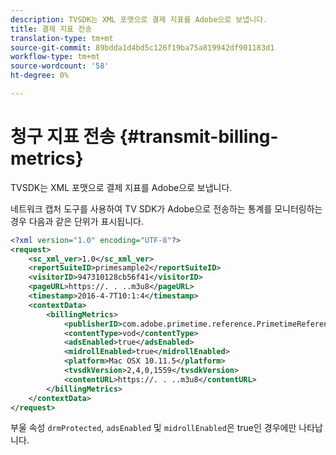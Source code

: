 ```yaml
---
description: TVSDK는 XML 포맷으로 결제 지표를 Adobe으로 보냅니다.
title: 결제 지표 전송
translation-type: tm+mt
source-git-commit: 89bdda1d4bd5c126f19ba75a819942df901183d1
workflow-type: tm+mt
source-wordcount: '58'
ht-degree: 0%

---
```



# 청구 지표 전송 {#transmit-billing-metrics}

TVSDK는 XML 포맷으로 결제 지표를 Adobe으로 보냅니다.

<!--<a id="example_13ABDB1CC0B549968A534765378DA3A0"></a>-->

네트워크 캡처 도구를 사용하여 TV SDK가 Adobe으로 전송하는 통계를 모니터링하는 경우 다음과 같은 단위가 표시됩니다.

```xml
<?xml version="1.0" encoding="UTF-8"?>
<request>
    <sc_xml_ver>1.0</sc_xml_ver>
    <reportSuiteID>primesample2</reportSuiteID>
    <visitorID>947310128cb56f41</visitorID>
    <pageURL>https://. . ..m3u8</pageURL>
    <timestamp>2016-4-7T10:1:4</timestamp>
    <contextData>
        <billingMetrics>
            <publisherID>com.adobe.primetime.reference.PrimetimeReference</publisherID>
            <contentType>vod</contentType>
            <adsEnabled>true</adsEnabled>
            <midrollEnabled>true</midrollEnabled>
            <platform>Mac OSX 10.11.5</platform>
            <tvsdkVersion>2,4,0,1559</tvsdkVersion>
            <contentURL>https://. . ..m3u8</contentURL>
        </billingMetrics>
    </contextData>
</request>
```

부울 속성 `drmProtected`, `adsEnabled` 및 `midrollEnabled`은 true인 경우에만 나타납니다.